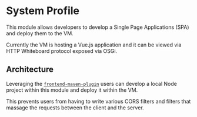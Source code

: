 # System Profile

This module allows developers to develop a Single Page Applications (SPA) and deploy them to the VM. 

Currently the VM is hosting a Vue.js application and it can be viewed via HTTP Whiteboard protocol exposed via OSGi.

## Architecture

Leveraging the [`frontend-maven-plugin`](https://github.com/eirslett/frontend-maven-plugin) users can develop a local Node project within this module and deploy it within the VM.

This prevents users from having to write various CORS filters and filters that massage the requests between the client and the server.

